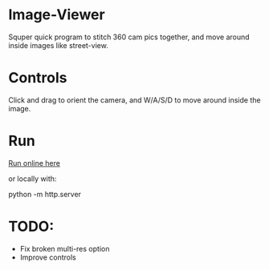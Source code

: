 # Image-Viewer
Squper quick program to stitch 360 cam pics together, and move around inside images like street-view. 

# Controls

Click and drag to orient the camera, and W/A/S/D to move around inside the image. 

# Run 

[Run online here](https://image-viewer-one.vercel.app/)

or locally with:

python -m http.server

# TODO:

- Fix broken multi-res option
- Improve controls
